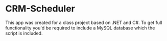 # CRM-Scheduler

This app was created for a class project based on .NET and C#. 
To get full functionality you'd be required to include a MySQL database which 
the script is included. 
